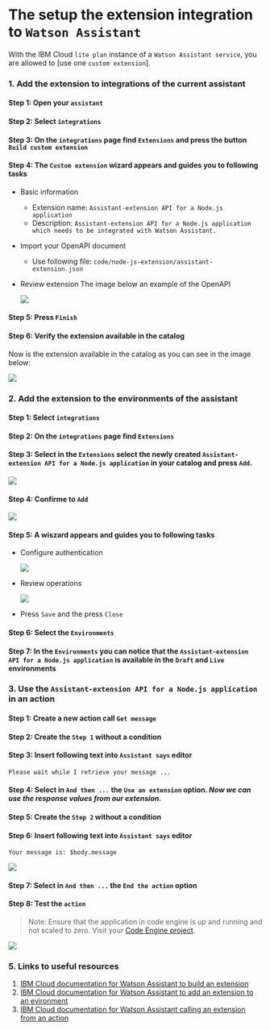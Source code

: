 # The setup the extension integration to `Watson Assistant`

With the IBM Cloud `lite plan` instance of a `Watson Assistant service`, you are allowed to [use one `custom extension`].

### 1. Add the extension to integrations of the current assistant

#### Step 1: Open your `assistant`

#### Step 2: Select `integrations`

#### Step 3: On the `integrations` page find `Extensions` and press the button `Build custom extension`

#### Step 4: The `Custom extension` wizard appears and guides you to following tasks

  * Basic information

    * Extension name: `Assistant-extension API for a Node.js application`
    * Description: `Assistant-extension API for a Node.js application which needs to be integrated with Watson Assistant.`

  * Import your OpenAPI document

    * Use following file: `code/node-js-extension/assistant-extension.json`
  
  * Review extension The image below an example of the OpenAPI

    ![](images/nodejs-extension-01.png)

#### Step 5: Press `Finish`

#### Step 6: Verify the extension available in the catalog 

Now is the extension available in the catalog as you can see in the image below:

  ![](images/nodejs-extension-02.png)

### 2. Add the extension to the environments of the assistant

#### Step 1: Select `integrations`

#### Step 2: On the `integrations` page find `Extensions`

#### Step 3: Select in the `Extensions` select the newly created `Assistant-extension API for a Node.js application` in your catalog and press `Add`.

   ![](images/nodejs-extension-03.png)

#### Step 4: Confirme to `Add`

   ![](images/nodejs-extension-04.png)

#### Step 5: A wiszard appears and guides you to following tasks

  * Configure authentication

    ![](images/nodejs-extension-05.png)

  * Review operations

    ![](images/nodejs-extension-06.png)

  * Press `Save` and the press `Close`

#### Step 6: Select the `Environments`

#### Step 7: In the `Environments` you can notice that the `Assistant-extension API for a Node.js application` is available in the `Draft` and `Live` environments

### 3. Use the `Assistant-extension API for a Node.js application` in an action

#### Step 1: Create a new action call `Get message`

#### Step 2: Create the `Step 1` without a condition

#### Step 3: Insert following text into `Assistant says` editor

   ```
   Please wait while I retrieve your message ...
   ```
#### Step 4: Select in `And then ...` the `Use an extension` option. _Now we can use the response values from our extension._

#### Step 5: Create the `Step 2` without a condition

#### Step 6: Insert following text into `Assistant says` editor

   ```
   Your message is: $body.message
   ```
   ![](images/nodejs-extension-08.png)

#### Step 7:  Select in `And then ...` the `End the action` option

#### Step 8:  Test the `action`

> Note: Ensure that the application in code engine is up and running and not scaled to zero. Visit your [Code Engine project](https://cloud.ibm.com/codeengine/projects).

![](images/nodejs-extension-09.gif)

### 5. Links to useful resources

1. [IBM Cloud documentation for Watson Assistant to build an extension](https://cloud.ibm.com/docs/watson-assistant?topic=watson-assistant-build-custom-extension##build-custom-extension-openapi-file)
2. [IBM Cloud documentation for Watson Assistant to add an extension to an evironment](https://cloud.ibm.com/docs/watson-assistant?topic=watson-assistant-add-custom-extension)
3. [IBM Cloud documentation for Watson Assistant calling an extension from an action](https://cloud.ibm.com/docs/watson-assistant?topic=watson-assistant-call-extension)

